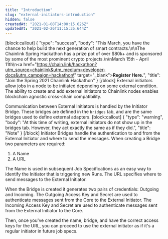 ```yaml
---
title: "Introduction"
slug: "external-initiators-introduction"
hidden: false
createdAt: "2021-01-08T14:00:15.626Z"
updatedAt: "2021-02-26T11:15:35.644Z"
---
```

[block:callout]
{
  "type": "success",
  "body": "This March, you have the chance to help build the next generation of smart contracts.\n\nThe Chainlink Spring Hackathon has a prize pot of over $80k+ and is sponsored by some of the most prominent crypto projects.\n\nMarch 15th - April 11th\n<a href=\"https://chain.link/hackathon?utm_source=chainlink&utm_medium=developer-docs&utm_campaign=hackathon\" target=\"_blank\"><b>Register Here.</b></a>",
  "title": "Join the Spring 2021 Chainlink Hackathon"
}
[/block]
External initiators allow jobs in a node to be initiated depending on some external condition. The ability to create and add external initiators to Chainlink nodes enables blockchain agnostic cross-chain compatibility.

Communication between External Initiators is handled by the Initiator Bridge. These bridges are defined in the `bridges` tab, and are the same bridges used to define external adapters.
[block:callout]
{
  "type": "warning",
  "body": "At this time of writing, external initiators do not show up in the bridges tab. However, they act exactly the same as if they did.",
  "title": "Note"
}
[/block]
 Initiator Bridges handle the authentication to and from the External Initiator and where to send the messages. When creating a Bridge two parameters are required: 

1. A Name 
2. A URL

The Name is used in subsequent Job Specifications as an easy way to identify the Initiator that is triggering new Runs. The URL specifies where to send messages to the External Initiator.

When the Bridge is created it generates two pairs of credentials: Outgoing and Incoming. The Outgoing Access Key and Secret are used to authenticate messages sent from the Core to the External Initiator. The Incoming Access Key and Secret are used to authenticate messages sent from the External Initiator to the Core.

Then, once you've created the name, bridge, and have the correct access keys for the URL, you can proceed to use the external initiator as if it's a regular initiator in future job specs.